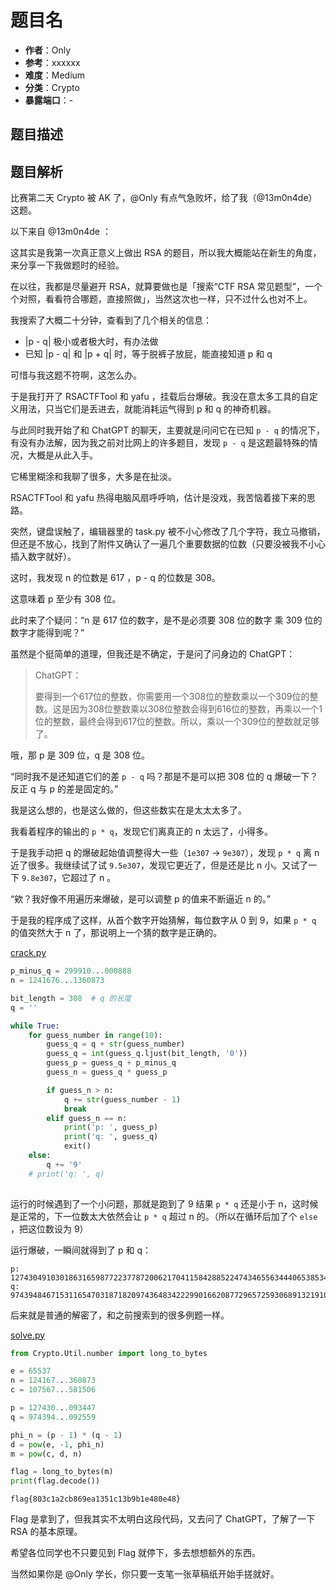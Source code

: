 # 题目名

- **作者**：Only
- **参考**：xxxxxx
- **难度**：Medium
- **分类**：Crypto
- **暴露端口**：-

## 题目描述



## 题目解析

比赛第二天 Crypto 被 AK 了，@Only 有点气急败坏，给了我（@13m0n4de）这题。

以下来自 @13m0n4de ：

这其实是我第一次真正意义上做出 RSA 的题目，所以我大概能站在新生的角度，来分享一下我做题时的经验。

在以往，我都是尽量避开 RSA，就算要做也是「搜索“CTF RSA 常见题型”，一个个对照，看看符合哪题，直接照做」，当然这次也一样，只不过什么也对不上。

我搜索了大概二十分钟，查看到了几个相关的信息：

- |p - q| 极小或者极大时，有办法做
- 已知 |p - q| 和 |p + q| 时，等于脱裤子放屁，能直接知道 p 和 q

可惜与我这题不符啊，这怎么办。

于是我打开了 RSACTFTool 和 yafu ，挂载后台爆破。我没在意太多工具的自定义用法，只当它们是丢进去，就能消耗运气得到 p 和 q 的神奇机器。

与此同时我开始了和 ChatGPT 的聊天，主要就是问问它在已知 `p - q` 的情况下，有没有办法解，因为我之前对比网上的许多题目，发现 `p - q` 是这题最特殊的情况，大概是从此入手。

它稀里糊涂和我聊了很多，大多是在扯淡。

RSACTFTool 和 yafu 热得电脑风扇呼呼响，估计是没戏，我苦恼着接下来的思路。

突然，键盘误触了，编辑器里的  task.py 被不小心修改了几个字符，我立马撤销，但还是不放心，找到了附件又确认了一遍几个重要数据的位数（只要没被我不小心插入数字就好）。

这时，我发现 n 的位数是 617 ，p - q 的位数是 308。

这意味着 p 至少有 308 位。

此时来了个疑问：“n 是 617 位的数字，是不是必须要 308 位的数字 乘 309 位的数字才能得到呢？”

虽然是个挺简单的道理，但我还是不确定，于是问了问身边的 ChatGPT：

> ChatGPT：
>
> 要得到一个617位的整数，你需要用一个308位的整数乘以一个309位的整数。这是因为308位整数乘以308位整数会得到616位的整数，再乘以一个1位的整数，最终会得到617位的整数。所以，乘以一个309位的整数就足够了。

哦，那 p 是 309 位，q 是 308 位。

“同时我不是还知道它们的差 `p - q` 吗？那是不是可以把 308 位的 q 爆破一下？反正 q 与 p 的差是固定的。”

我是这么想的，也是这么做的，但这些数实在是太太太多了。

我看着程序的输出的 `p * q`，发现它们离真正的 n 太远了，小得多。

于是我手动把 q 的爆破起始值调整得大一些（`1e307` -> `9e307`），发现 `p * q` 离 n 近了很多。我继续试了试 `9.5e307`，发现它更近了，但是还是比 n 小。又试了一下 `9.8e307`，它超过了 n 。

“欸？我好像不用遍历来爆破，是可以调整 p 的值来不断逼近 n 的。”

于是我的程序成了这样，从首个数字开始猜解，每位数字从 0 到 9，如果 `p * q` 的值突然大于 n 了，那说明上一个猜的数字是正确的。

[crack.py](writeup/crack.py)

```python
p_minus_q = 299910...000888
n = 1241676...1360873

bit_length = 308  # q 的长度
q = ''

while True:
    for guess_number in range(10):
        guess_q = q + str(guess_number)
        guess_q = int(guess_q.ljust(bit_length, '0'))
        guess_p = guess_q + p_minus_q
        guess_n = guess_q * guess_p

        if guess_n > n:
            q += str(guess_number - 1)
            break
        elif guess_n == n:
            print('p: ', guess_p)
            print('q: ', guess_q)
            exit()
    else:
        q += '9'
    # print('q: ', q)
    
```

运行的时候遇到了一个小问题，那就是跑到了 9 结果 `p * q` 还是小于 n，这时候是正常的，下一位数太大依然会让 `p * q` 超过 n 的。（所以在循环后加了个 `else` ，把这位数设为 9）

运行爆破，一瞬间就得到了 p 和 q：

```
p:  127430491030186316598772237787200621704115842885224743465563444065385340563124116982965705569260393511394243575695820573459722902414201662771746691743480407808564963801962933879493674560872102800506985571894068885636938969683091312399792296801412448304660202372474525296982700049629504443028082898305571093447
q:  97439484671531165470318718209743648342229901662087729657259306891321910755527075104027117309636595019769045250978737827318896349730607279858029820926755081399552517608675825843262437413543623397564974116410148474526665981710616263353595632860287763962610695089671606467241274266870000940267895766946659092559
```

后来就是普通的解密了，和之前搜索到的很多例题一样。

[solve.py](writeup/solve.py)

```python
from Crypto.Util.number import long_to_bytes

e = 65537
n = 124167...360873
c = 107567...581506

p = 127430...093447
q = 974394...092559

phi_n = (p - 1) * (q - 1)
d = pow(e, -1, phi_n)
m = pow(c, d, n)

flag = long_to_bytes(m)
print(flag.decode())
```

```
flag{803c1a2cb869ea1351c13b9b1e480e48}
```

Flag 是拿到了，但我其实不太明白这段代码，又去问了  ChatGPT，了解了一下 RSA 的基本原理。

希望各位同学也不只要见到 Flag 就停下，多去想想额外的东西。

当然如果你是 @Only 学长，你只要一支笔一张草稿纸开始手搓就好。

